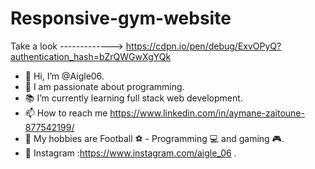 # Responsive-gym-website

Take a look -------------> https://cdpn.io/pen/debug/ExvOPyQ?authentication_hash=bZrQWGwXgYQk

- 👋 Hi, I’m @Aigle06.
- 👀 I am passionate about programming.
- 📚 I’m currently learning full stack web development.
- 📫 How to reach me https://www.linkedin.com/in/aymane-zaitoune-877542199/
- 🤙 My hobbies are Football ⚽ - Programming 💻 and gaming 🎮.
- 📱 Instagram :https://www.instagram.com/aigle_06 .

<!---
Aigle06/Aigle06 is a ✨ special ✨ repository because its `README.md` (this file) appears on your GitHub profile.
You can click the Preview link to take a look at your changes.
--->
